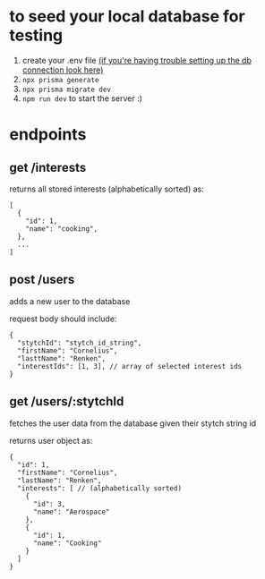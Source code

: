 # to seed your local database for testing

1. create your .env file [(if you're having trouble setting up the db connection look here)](https://www.prisma.io/docs/getting-started/setup-prisma/start-from-scratch/relational-databases/connect-your-database-typescript-postgres)
2. ```npx prisma generate```
3. ```npx prisma migrate dev```
4. ```npm run dev``` to start the server :)

# endpoints

## get /interests

returns all stored interests (alphabetically sorted) as:

```
[
  {
    "id": 1,
    "name": "cooking",
  },
  ...
]
```

## post /users

adds a new user to the database

request body should include:

```
{
  "stytchId": "stytch_id_string",
  "firstName": "Cornelius",
  "lasttName": "Renken",
  "interestIds": [1, 3], // array of selected interest ids
}
```

## get /users/:stytchId

fetches the user data from the database given their stytch string id

returns user object as:

```
{
  "id": 1,
  "firstName": "Cornelius",
  "lastName": "Renken",
  "interests": [ // (alphabetically sorted)
    {
      "id": 3,
      "name": "Aerospace"
    },
    {
      "id": 1,
      "name": "Cooking"
    }
  ]
}
```
